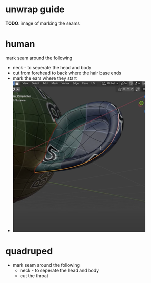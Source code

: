# **unwrap guide**

**TODO**: image of marking the seams

# human

mark seam around the following

- neck - to seperate the head and body
- cut from forehead to back where the hair base ends
- mark the ears where they start
- <img src="./images/uv-unwrap-guide/ear-uv-mark-seam.png"/>

# quadruped

- mark seam around the following
  - neck - to seperate the head and body
  - cut the throat

